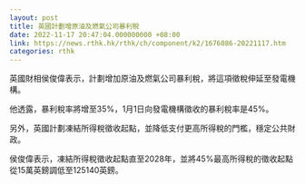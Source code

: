 ```yaml
---
layout: post
title: 英國計劃增原油及燃氣公司暴利稅
date: 2022-11-17 20:47:04.000000000 +08:00
link: https://news.rthk.hk/rthk/ch/component/k2/1676086-20221117.htm
categories: rthk
---
```


英國財相侯俊偉表示，計劃增加原油及燃氣公司暴利稅，將這項徵稅伸延至發電機構。

他透露，暴利稅率將增至35%，1月1日向發電機構徵收的暴利稅率是45%。

另外，英國計劃凍結所得稅徵收起點，並降低支付更高所得稅的門檻，穩定公共財政。

侯俊偉表示，凍結所得稅徵收起點直至2028年，並將45%最高所得稅的徵收起點從15萬英鎊調低至125140英鎊。
